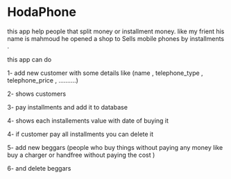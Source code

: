 # HodaPhone

this app help people that split money or installment money. like my frient his name is mahmoud he opened a shop
to Sells mobile phones by installments .

this app can do 

1- add new customer with some details like (name , telephone_type , telephone_price , ..........)

2- shows customers

3- pay installments and add it to database

4- shows each installements value with date of buying it 

4- if customer pay all installments you can delete it 

5- add new beggars (people who buy things without paying any money like buy a charger or handfree without paying the cost )

6- and delete beggars
